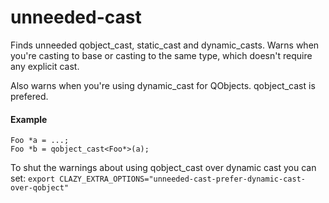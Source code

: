 # unneeded-cast

Finds unneeded qobject_cast, static_cast and dynamic_casts.
Warns when you're casting to base or casting to the same type, which doesn't require
any explicit cast.

Also warns when you're using dynamic_cast for QObjects. qobject_cast is prefered.


#### Example

    Foo *a = ...;
    Foo *b = qobject_cast<Foo*>(a);


To shut the warnings about using qobject_cast over dynamic cast you can set:
`export CLAZY_EXTRA_OPTIONS="unneeded-cast-prefer-dynamic-cast-over-qobject"`
